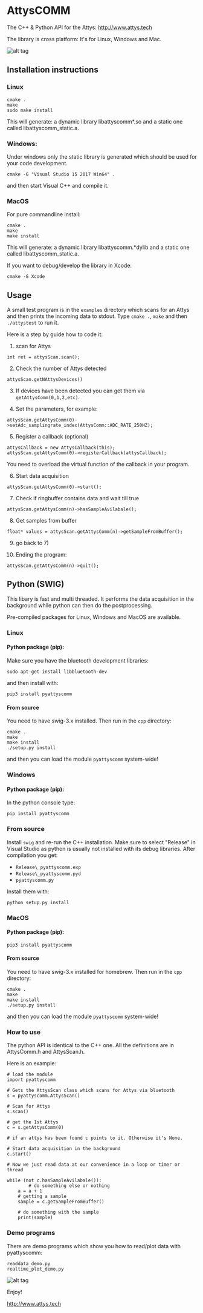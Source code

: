 # AttysCOMM

The C++ & Python API for the Attys: http://www.attys.tech

The library is cross platform: It's for Linux, Windows and Mac.

![alt tag](ecu_attys_daq_board.png)

## Installation instructions

### Linux

```
cmake .
make
sudo make install
```

This will generate: a dynamic library libattyscomm*.so and a static
one called libattyscomm_static.a.


### Windows:
Under windows only the static library is generated which
should be used for your code development.
```
cmake -G "Visual Studio 15 2017 Win64" .
```
and then start Visual C++ and compile it.


### MacOS

For pure commandline install:
```
cmake .
make
make install
```
This will generate: a dynamic library libattyscomm.*dylib and a static
one called libattyscomm_static.a.

If you want to debug/develop the library in Xcode:
```
cmake -G Xcode
```


## Usage

A small test program is in the `examples` directory which scans
for an Attys and then prints the incoming data to stdout.
Type `cmake .`, `make` and then `./attystest` to run it.

Here is a step by guide how to code it:

1. scan for Attys
```
int ret = attysScan.scan();
```

2. Check the number of Attys detected
```
attysScan.getNAttysDevices()
```

3. If devices have been detected you can get them via
`getAttysComm(0,1,2,etc)`.

4. Set the parameters, for example:
```
attysScan.getAttysComm(0)->setAdc_samplingrate_index(AttysComm::ADC_RATE_250HZ);
```

5. Register a callback (optional)
```
attysCallback = new AttysCallback(this);
attysScan.getAttysComm(0)->registerCallback(attysCallback);
```
You need to overload the virtual function of the callback in your program.

6. Start data acquisition
```
attysScan.getAttysComm(0)->start();
```

7. Check if ringbuffer contains data and wait till true
```
attysScan.getAttysComm(n)->hasSampleAvilabale();
```

8. Get samples from buffer
```
float* values = attysScan.getAttysComm(n)->getSampleFromBuffer();
```

9. go back to 7)

10. Ending the program:
```
attysScan.getAttysComm(n)->quit();
```


## Python (SWIG)

This libary is fast and multi threaded. It performs
the data acquisition in the background while python can then
do the postprocessing.

Pre-compiled packages for Linux, Windows and MacOS are available.

### Linux

#### Python package (pip):

Make sure you have the bluetooth development libraries:
```
sudo apt-get install libbluetooth-dev
```
and then install with:

```
pip3 install pyattyscomm
```

#### From source

You need to have swig-3.x installed. Then run in the `cpp` directory:

```
cmake .
make
make install
./setup.py install
```

and then you can load the module `pyattyscomm` system-wide!


### Windows

#### Python package (pip):

In the python console type:

```
pip install pyattyscomm
```

### From source

Install `swig` and re-run the C++ installation.
Make sure to select "Release" in Visual Studio as python
is usually not installed with its debug libraries.
After compilation you get:

- `Release\_pyattyscomm.exp`
- `Release\_pyattyscomm.pyd`
- `pyattyscomm.py`

Install them with:
```
python setup.py install
```


### MacOS

#### Python package (pip):

```
pip3 install pyattyscomm
```

#### From source

You need to have swig-3.x installed for homebrew. Then run in the `cpp` directory:

```
cmake .
make
make install
./setup.py install
```

and then you can load the module `pyattyscomm` system-wide!




### How to use

The python API is identical to the C++ one.
All the definitions are in AttysComm.h and AttysScan.h.

Here is an example:

```
# load the module
import pyattyscomm

# Gets the AttysScan class which scans for Attys via bluetooth
s = pyattyscomm.AttysScan()

# Scan for Attys
s.scan()

# get the 1st Attys
c = s.getAttysComm(0)

# if an attys has been found c points to it. Otherwise it's None.

# Start data acquisition in the background
c.start()

# Now we just read data at our convenience in a loop or timer or thread

while (not c.hasSampleAvilabale()):
        # do something else or nothing
	a = a + 1
    # getting a sample
    sample = c.getSampleFromBuffer()

    # do something with the sample
    print(sample)
```

### Demo programs

There are demo programs which show you how to read/plot data with pyattyscomm:

```
readdata_demo.py
realtime_plot_demo.py
```


![alt tag](pyattyscomm.png)


Enjoy!

http://www.attys.tech

